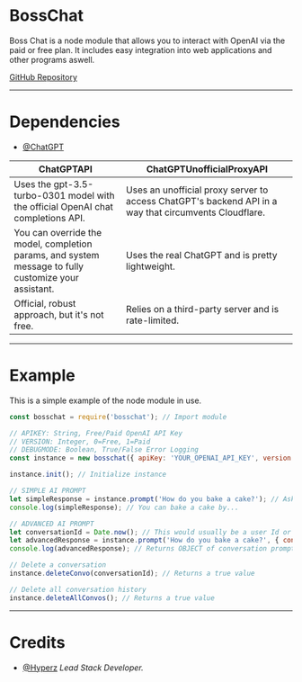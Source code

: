 # BossChat
Boss Chat is a node module that allows you to interact with OpenAI via the paid or free plan. It includes easy integration into web applications and other programs aswell.

[GitHub Repository](https://github.com/itz-hyperz/bosschat)

---

# Dependencies
- [@ChatGPT](https://www.npmjs.com/package/chatgpt)

| ChatGPTAPI        | ChatGPTUnofficialProxyAPI |
| ------------- | -----|
| Uses the gpt-3.5-turbo-0301 model with the official OpenAI chat completions API. | Uses an unofficial proxy server to access ChatGPT's backend API in a way that circumvents Cloudflare. |
| You can override the model, completion params, and system message to fully customize your assistant. | Uses the real ChatGPT and is pretty lightweight. |
| Official, robust approach, but it's not free. | Relies on a third-party server and is rate-limited. |

---

# Example
This is a simple example of the node module in use.

```javascript
const bosschat = require('bosschat'); // Import module

// APIKEY: String, Free/Paid OpenAI API Key
// VERSION: Integer, 0=Free, 1=Paid
// DEBUGMODE: Boolean, True/False Error Logging
const instance = new bosschat({ apiKey: 'YOUR_OPENAI_API_KEY', version: 0, debugMode: true }); // Configure module instance

instance.init(); // Initialize instance

// SIMPLE AI PROMPT
let simpleResponse = instance.prompt('How do you bake a cake?'); // Ask the AI a question in simple format.
console.log(simpleResponse); // You can bake a cake by...

// ADVANCED AI PROMPT
let conversationId = Date.now(); // This would usually be a user Id or session Id.
let advancedResponse = instance.prompt('How do you bake a cake?', { conversationId: conversationId }); // Ask the AI a question in advanced format with options.
console.log(advancedResponse); // Returns OBJECT of conversation prompts and response history for session Id.

// Delete a conversation
instance.deleteConvo(conversationId); // Returns a true value

// Delete all conversation history
instance.deleteAllConvos(); // Returns a true value
```

---

# Credits
- [@Hyperz](https://bosssoftware.net) *Lead Stack Developer.*